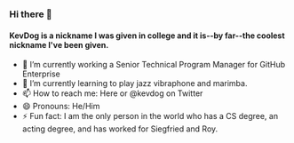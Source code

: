 ### Hi there 👋

#### KevDog is a nickname I was given in college and it is--by far--the coolest nickname I've been given.

- 🔭 I’m currently working a Senior Technical Program Manager for GitHub Enterprise
- 🌱 I’m currently learning to play jazz vibraphone and marimba.
- 📫 How to reach me: Here or @kevdog on Twitter
- 😄 Pronouns: He/Him
- ⚡ Fun fact: I am the only person in the world who has a CS degree, an acting degree, and has worked for Siegfried and Roy.

<!--
- 👯 I’m looking to collaborate on ...
- 🤔 I’m looking for help with ...
- 💬 Ask me about ...
-->
